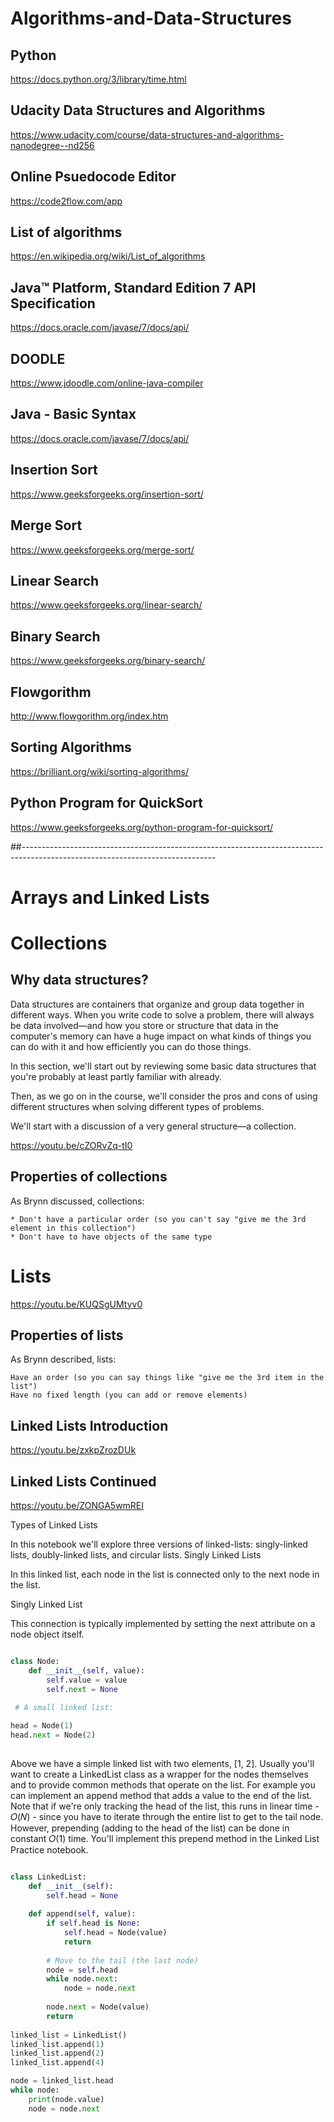 # Algorithms-and-Data-Structures

## Python
https://docs.python.org/3/library/time.html

## Udacity Data Structures and Algorithms
https://www.udacity.com/course/data-structures-and-algorithms-nanodegree--nd256

## Online Psuedocode Editor
https://code2flow.com/app

## List of algorithms

https://en.wikipedia.org/wiki/List_of_algorithms

## Java™ Platform, Standard Edition 7 API Specification

https://docs.oracle.com/javase/7/docs/api/

## DOODLE

https://www.jdoodle.com/online-java-compiler

## Java - Basic Syntax

https://docs.oracle.com/javase/7/docs/api/

## Insertion Sort

https://www.geeksforgeeks.org/insertion-sort/

## Merge Sort

https://www.geeksforgeeks.org/merge-sort/

## Linear Search

https://www.geeksforgeeks.org/linear-search/

## Binary Search

https://www.geeksforgeeks.org/binary-search/

## Flowgorithm
http://www.flowgorithm.org/index.htm

## Sorting Algorithms
https://brilliant.org/wiki/sorting-algorithms/

## Python Program for QuickSort
https://www.geeksforgeeks.org/python-program-for-quicksort/

##------------------------------------------------------------------------------------------------------------------------------
# Arrays and Linked Lists

# Collections

## Why data structures?

Data structures are containers that organize and group data together in different ways. When you write code to solve a problem, there will always be data involved—and how you store or structure that data in the computer's memory can have a huge impact on what kinds of things you can do with it and how efficiently you can do those things.

In this section, we'll start out by reviewing some basic data structures that you're probably at least partly familiar with already.

Then, as we go on in the course, we'll consider the pros and cons of using different structures when solving different types of problems.

We'll start with a discussion of a very general structure—a collection.

https://youtu.be/cZORvZq-tI0

## Properties of collections

As Brynn discussed, collections:

    * Don't have a particular order (so you can't say "give me the 3rd element in this collection")
    * Don't have to have objects of the same type

# Lists
https://youtu.be/KUQSgUMtyv0

## Properties of lists

As Brynn described, lists:

    Have an order (so you can say things like "give me the 3rd item in the list")
    Have no fixed length (you can add or remove elements)

## Linked Lists Introduction
https://youtu.be/zxkpZrozDUk

## Linked Lists Continued
https://youtu.be/ZONGA5wmREI

Types of Linked Lists

In this notebook we'll explore three versions of linked-lists: singly-linked lists, doubly-linked lists, and circular lists.
Singly Linked Lists

In this linked list, each node in the list is connected only to the next node in the list.

Singly Linked List

This connection is typically implemented by setting the next attribute on a node object itself.

```python

class Node:
    def __init__(self, value):
        self.value = value
        self.next = None
  
 # A small linked list:

head = Node(1)
head.next = Node(2)
        

```
Above we have a simple linked list with two elements, [1, 2]. Usually you'll want to create a LinkedList class as a wrapper for the nodes themselves and to provide common methods that operate on the list. For example you can implement an append method that adds a value to the end of the list. Note that if we're only tracking the head of the list, this runs in linear time - 𝑂(𝑁) - since you have to iterate through the entire list to get to the tail node. However, prepending (adding to the head of the list) can be done in constant 𝑂(1) time. You'll implement this prepend method in the Linked List Practice notebook.

```python

class LinkedList:
    def __init__(self):
        self.head = None
        
    def append(self, value):
        if self.head is None:
            self.head = Node(value)
            return
        
        # Move to the tail (the last node)
        node = self.head
        while node.next:
            node = node.next
        
        node.next = Node(value)
        return
        
linked_list = LinkedList()
linked_list.append(1)
linked_list.append(2)
linked_list.append(4)

node = linked_list.head
while node:
    print(node.value)
    node = node.next


```













